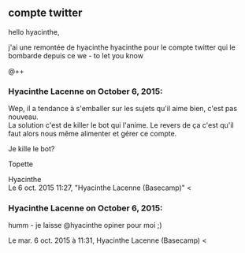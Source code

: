## compte twitter



hello hyacinthe,  
  
j'ai une remontée de hyacinthe hyacinthe pour le compte twitter qui le bombarde
depuis ce we - to let you know  
  
@++



### **Hyacinthe Lacenne** on October 6, 2015:



Wep, il a tendance à s'emballer sur les sujets qu'il aime bien, c'est pas  
nouveau.  
La solution c'est de killer le bot qui l'anime. Le revers de ça c'est qu'il  
faut alors nous même alimenter et gérer ce compte.  
  
Je kille le bot?  
  
Topette  
  
Hyacinthe  
Le 6 oct. 2015 11:27, "Hyacinthe Lacenne (Basecamp)" &lt;



### **Hyacinthe Lacenne** on October 6, 2015:



humm - je laisse @hyacinthe opiner pour moi ;)  
  
Le mar. 6 oct. 2015 à 11:31, Hyacinthe Lacenne (Basecamp) &lt;



